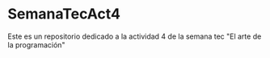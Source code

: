 # SemanaTecAct4
Este es un repositorio dedicado a la actividad 4 de la semana tec "El arte de la programación"
